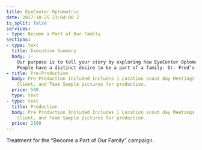 ```yaml
---
title: EyeCenter Optometric
date: 2017-10-25 23:04:00 Z
is_split: false
services:
- type: Become a Part of Our Family
sections:
- type: text
  title: Executive Summary
  body: |-
    Our purpose is to tell your story by exploring how EyeCenter Optometric has kept family values at the forefront of their business for 57 years.
    People have a distinct desire to be a part of a family. Dr. Fred’s story is visually and verbally showing the connection between him in his own family, which brings authenticity to him as an individual, and ties his own family into the business. Through exploring his upbringings, the company’s beginnings, interactions with his family, and the connection of his family values with the company, the audience will not only gain a deeper understanding of the roots of EyeCenter but also a desire for themselves be apart of the EyeCenter family. Dr. Fred embodies what your company is today and represents those values in his personal life.
- title: Pre-Production
  body: Pre Production Included Includes 1 Location scout day Meetings with Jesse,
    Client, and Team Sample pictures for production.
  price: 500
  type: text
- type: text
  title: Production
  body: Pre Production Included Includes 1 Location scout day Meetings with Jesse,
    Client, and Team Sample pictures for production.
  price: 2100
---
```


Treatment for the “Become a Part of Our Family” campaign.